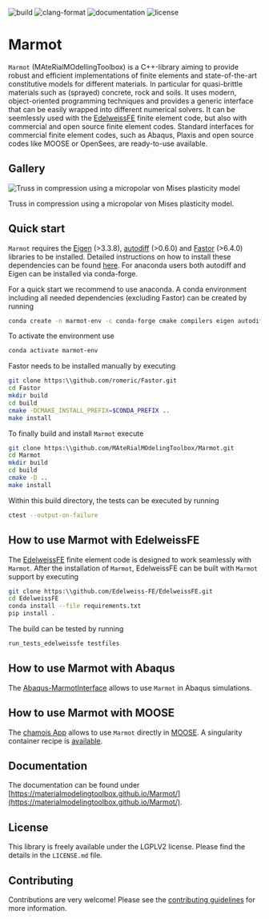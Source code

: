 ![build](https://github.com/MAteRialMOdelingToolbox/Marmot/actions/workflows/build_ubuntu.yml/badge.svg)
![clang-format](https://github.com/MAteRialMOdelingToolbox/Marmot/actions/workflows/indent.yml/badge.svg)
![documentation](https://github.com/MAteRialMOdelingToolbox/Marmot/actions/workflows/sphinx.yml/badge.svg)
![license](https://img.shields.io/badge/license-LGPLv2-blue.svg)

# Marmot

```Marmot``` (MAteRialMOdellingToolbox) is a C++-library aiming to provide robust and efficient implementations of finite elements
and state-of-the-art constitutive models for different materials.
In particular for quasi-brittle materials such as (sprayed) concrete, rock and soils.
It uses modern, object-oriented programming techniques and provides a generic interface that can be easily wrapped into different numerical solvers.
It can be  seemlessly used with the [EdelweissFE](https://github.com/Edelweiss-FE/EdelweissFE) finite element code, but also with commercial and open source finite element codes.
Standard interfaces for commercial finite element codes, such as Abaqus, Plaxis and open source codes like MOOSE or OpenSees, are ready-to-use available.

## Gallery

![Truss in compression using a micropolar von Mises plasticity model](share/truss.gif)

Truss in compression using a micropolar von Mises plasticity model.

## Quick start

```Marmot``` requires the
[Eigen](https://gitlab.com/libeigen/eigen) (>3.3.8),
[autodiff](https://github.com/autodiff/autodiff) (>0.6.0)
and [Fastor](https://github.com/romeric/Fastor) (>6.4.0) libraries to be installed.
Detailed instructions on how to install these dependencies can be found [here](https://materialmodelingtoolbox.github.io/Marmot/pages/installation.html).
For anaconda users both autodiff and Eigen can be installed via conda-forge.

For a quick start we recommend to use anaconda.
A conda environment including all needed dependencies (excluding Fastor) can be created by running

```bash
conda create -n marmot-env -c conda-forge cmake compilers eigen autodiff
```
To activate the environment use

```bash
conda activate marmot-env
```

Fastor needs to be installed manually by executing
```bash
git clone https:\\github.com/romeric/Fastor.git
cd Fastor
mkdir build
cd build
cmake -DCMAKE_INSTALL_PREFIX=$CONDA_PREFIX ..
make install
```

To finally build and install ```Marmot``` execute
```bash
git clone https:\\github.com/MAteRialMOdelingToolbox/Marmot.git
cd Marmot
mkdir build
cd build
cmake -D ..
make install
```

Within this build directory, the tests can be executed by running

```bash
ctest --output-on-failure
```

## How to use Marmot with EdelweissFE
The [EdelweissFE](https://github.com/Edelweiss-FE/EdelweissFE) finite element code is designed to work seamlessly with ```Marmot```.
After the installation of ```Marmot```, EdelweissFE can be built with ```Marmot``` support by executing

```bash
git clone https:\\github.com/Edelweiss-FE/EdelweissFE.git
cd EdelweissFE
conda install --file requirements.txt
pip install .
```
The build can be tested by running
```bash
run_tests_edelweissfe testfiles
```

## How to use Marmot with Abaqus

The [Abaqus-MarmotInterface](https://github.com/MAteRialMOdelingToolbox/Abaqus-MarmotInterface) allows to use ```Marmot``` in Abaqus simulations.

## How to use Marmot with MOOSE

The [chamois App](https://github.com/matthiasneuner/chamois) allows to use ```Marmot``` directly in [MOOSE](https://github.com/idaholab/moose).
A singularity container recipe is [available](https://github.com/matthiasneuner/chamois-singularity).

## Documentation

The documentation can be found under [https://materialmodelingtoolbox.github.io/Marmot/](https://materialmodelingtoolbox.github.io/Marmot/).

## License

This library is freely available under the LGPLV2 license. Please find the details in the ```LICENSE.md``` file.

## Contributing

Contributions are very welcome! Please see the [contributing guidelines](CONTRIBUTING.md) for more information.
